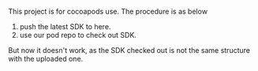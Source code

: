This project is for cocoapods use.
The procedure is as below

1. push the latest SDK to here.
2. use our pod repo to check out SDK.

But now it doesn't work, as the SDK checked out is not the same structure with the uploaded one.
